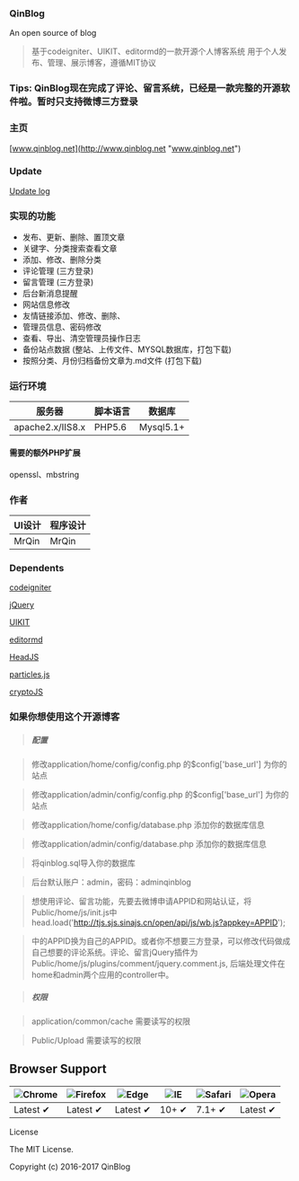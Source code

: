 
### QinBlog
An open source of blog
> 基于codeigniter、UIKIT、editormd的一款开源个人博客系统
> 用于个人发布、管理、展示博客，遵循MIT协议

### Tips: QinBlog现在完成了评论、留言系统，已经是一款完整的开源软件啦。暂时只支持微博三方登录
### 主页
[www.qinblog.net](http://www.qinblog.net "www.qinblog.net")

### Update

[Update log](https://github.com/wazsmwazsm/QinBlog/blob/master/UPDATE.md)

### 实现的功能
- 发布、更新、删除、置顶文章
- 关键字、分类搜索查看文章
- 添加、修改、删除分类
- 评论管理 (三方登录)
- 留言管理 (三方登录)
- 后台新消息提醒
- 网站信息修改
- 友情链接添加、修改、删除、
- 管理员信息、密码修改
- 查看、导出、清空管理员操作日志
- 备份站点数据 (整站、上传文件、MYSQL数据库，打包下载)
- 按照分类、月份归档备份文章为.md文件 (打包下载)

### 运行环境

| 服务器  |  脚本语言  | 数据库 |
| ------------ | ------------ | ------------ |
| apache2.x/IIS8.x  | PHP5.6  | Mysql5.1+  |

#### 需要的额外PHP扩展
openssl、mbstring


### 作者
| UI设计  |  程序设计  |
| ------------ | ------------ |
| MrQin  | MrQin  | 


### Dependents
 [codeigniter](http://www.codeigniter.com/ "codeigniter") 
 
 [jQuery](http://jquery.com/ "jQuery")
 
 [UIKIT](https://getuikit.com/ "UIKIT") 
 
 [editormd](https://pandao.github.io/editor.md/ "editormd") 
 
 [HeadJS](http://headjs.com/ "HeadJS") 
 
 [particles.js](http://vincentgarreau.com/particles.js/ "particles.js") 
 
 [cryptoJS](https://github.com/brix/crypto-js "cryptoJS") 

### 如果你想使用这个开源博客
> ##### 配置

> 修改application/home/config/config.php 的$config['base_url'] 为你的站点

> 修改application/admin/config/config.php 的$config['base_url'] 为你的站点

> 修改application/home/config/database.php 添加你的数据库信息

> 修改application/admin/config/database.php 添加你的数据库信息

> 将qinblog.sql导入你的数据库

> 后台默认账户：admin，密码：adminqinblog

> 想使用评论、留言功能，先要去微博申请APPID和网站认证，将Public/home/js/init.js中 head.load('http://tjs.sjs.sinajs.cn/open/api/js/wb.js?appkey=APPID');

> 中的APPID换为自己的APPID。或者你不想要三方登录，可以修改代码做成自己想要的评论系统。评论、留言jQuery插件为Public/home/js/plugins/comment/jquery.comment.js, 后端处理文件在home和admin两个应用的controller中。

> ##### 权限

> application/common/cache 需要读写的权限

> Public/Upload 需要读写的权限

## Browser Support

![Chrome](https://raw.github.com/alrra/browser-logos/master/src/chrome/chrome_48x48.png) | ![Firefox](https://raw.github.com/alrra/browser-logos/master/src/firefox/firefox_48x48.png) | ![Edge](https://raw.github.com/alrra/browser-logos/master/src/edge/edge_48x48.png) | ![IE](https://raw.github.com/alrra/browser-logos/master/src/archive/internet-explorer_9-11/internet-explorer_9-11_48x48.png) | ![Safari](https://raw.github.com/alrra/browser-logos/master/src/safari/safari_48x48.png) | ![Opera](https://raw.github.com/alrra/browser-logos/master/src/opera/opera_48x48.png)
--- | --- | --- | --- | --- | --- |
Latest ✔ | Latest ✔ | Latest ✔ | 10+ ✔ | 7.1+ ✔ | Latest ✔ |


License

The MIT License.

Copyright (c) 2016-2017 QinBlog
